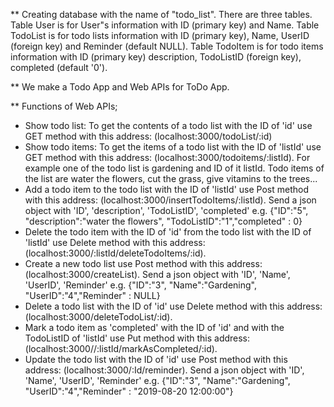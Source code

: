 ** Creating database with the name of "todo_list". There are three tables. Table User is for User"s information with ID (primary key) and Name. Table TodoList is for todo lists information with ID (primary key), Name, UserID (foreign key) and Reminder (default NULL). Table TodoItem is for todo items information with ID (primary key) description, TodoListID (foreign key), completed (default '0').

** We make a Todo App and Web APIs for ToDo App. 

** Functions of Web APIs;

* Show todo list: To get the contents of a todo list with the ID of 'id' use GET method with this address: (localhost:3000/todoList/:id) 
* Show todo items: To get the items of a todo list with the ID of 'listId' use GET method with this address: (localhost:3000/todoitems/:listId). For example one of the todo list is gardening and ID of it listId. Todo items of the list are water the flowers, cut the grass, give vitamins to the trees...
* Add a todo item to the todo list with the ID of 'listId' use Post method with this address: (localhost:3000/insertTodoItems/:listId). Send a json object with 'ID', 'description', 'TodoListID', 'completed' e.g.  {"ID":"5", "description":"water the flowers", "TodoListID":"1","completed" : 0}
* Delete the todo item with the ID of 'id' from the todo list with the ID of 'listId' use Delete method with this address: (localhost:3000/:listId/deleteTodoItems/:id).
* Create a new todo list use Post method with this address: (localhost:3000/createList). Send a json object with 'ID', 'Name', 'UserID', 'Reminder' e.g.  {"ID":"3", "Name":"Gardening", "UserID":"4","Reminder" : NULL}
* Delete a todo list with the ID of 'id' use Delete method with this address: (localhost:3000/deleteTodoList/:id).
* Mark a todo item as 'completed' with the ID of 'id' and with the TodoListID of 'listId' use Put method with this address: (localhost:3000//:listId/markAsCompleted/:id). 
* Update the todo list with the ID of 'id' use Post method with this address: (localhost:3000/:Id/reminder). Send a json object with 'ID', 'Name', 'UserID', 'Reminder' e.g.  {"ID":"3", "Name":"Gardening", "UserID":"4","Reminder" : "2019-08-20 12:00:00"}